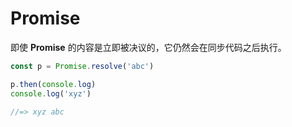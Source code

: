 # Promise

即使 __Promise__ 的内容是立即被决议的，它仍然会在同步代码之后执行。

``` js
const p = Promise.resolve('abc')

p.then(console.log)
console.log('xyz')

//=> xyz abc
```

